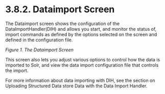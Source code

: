 # 3.8.2. Dataimport Screen

The Dataimport screen shows the configuration of the DataImportHandler(DIH) and allows you start, and monitor the status of, import commands as defined by the options selected on the screen and defined in the configuration file.

*Figure 1. The Dataimport Screen* 

This screen also lets you adjust various options to control how the data is imported to Solr, and view the data import configuration file that controls the import.

For more information about data importing with DIH, see the section on Uploading Structured Data store Data with the Data Import Handler.

